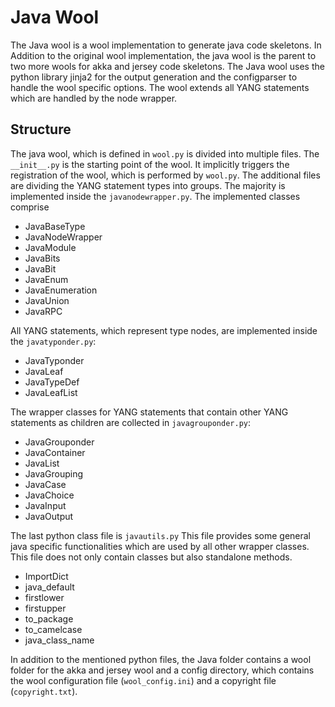 # Java Wool

The Java wool is a wool implementation to generate java code skeletons.
In Addition to the original wool implementation, the java wool is the parent to two more wools for akka and jersey code skeletons.
The Java wool uses the python library jinja2 for the output generation and the configparser to handle the wool specific options.
The wool extends all YANG statements which are handled by the node wrapper.


## Structure

The java wool, which is defined in `wool.py` is divided into multiple files.
The `__init__.py` is the starting point of the wool.
It implicitly triggers the registration of the wool, which is performed by `wool.py`.
The additional files are dividing the YANG statement types into groups.
The majority is implemented inside the `javanodewrapper.py`.
The implemented classes comprise



  * JavaBaseType
  * JavaNodeWrapper
  * JavaModule
  * JavaBits
  * JavaBit
  * JavaEnum
  * JavaEnumeration
  * JavaUnion
  * JavaRPC


All YANG statements, which represent type nodes, are implemented inside the `javatyponder.py`:


  * JavaTyponder
  * JavaLeaf
  * JavaTypeDef
  * JavaLeafList


The wrapper classes for YANG statements that contain other YANG statements as children are collected in `javagrouponder.py`:


  * JavaGrouponder
  * JavaContainer
  * JavaList
  * JavaGrouping
  * JavaCase
  * JavaChoice
  * JavaInput
  * JavaOutput


The last python class file is `javautils.py`
This file provides some general java specific functionalities which are used by all other wrapper classes.
This file does not only contain classes but also standalone methods.


  * ImportDict
  * java_default
  * firstlower
  * firstupper
  * to_package
  * to_camelcase
  * java_class_name


In addition to the mentioned python files, the Java folder contains a wool folder for the akka and jersey wool and a config directory, which contains the wool configuration file (`wool_config.ini`) and a copyright file (`copyright.txt`).